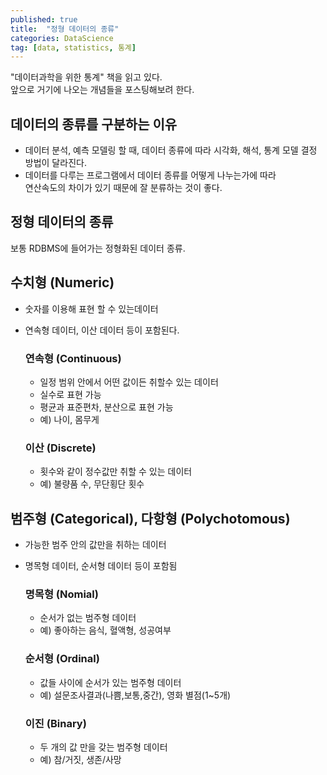 ```yaml
---
published: true
title:  "정형 데이터의 종류"
categories: DataScience
tag: [data, statistics, 통계]
---
```


"데이터과학을 위한 통계" 책을 읽고 있다.  
앞으로 거기에 나오는 개념들을 포스팅해보려 한다.  


## 데이터의 종류를 구분하는 이유
- 데이터 분석, 예측 모델링 할 때, 데이터 종류에 따라 시각화, 해석, 통계 모델 결정 방법이 달라진다.  
- 데이터를 다루는 프로그램에서 데이터 종류를 어떻게 나누는가에 따라  
    연산속도의 차이가 있기 때문에 잘 분류하는 것이 좋다.  


## 정형 데이터의 종류

보통 RDBMS에 들어가는 정형화된 데이터 종류.  


## 수치형 (Numeric)
- 숫자를 이용해 표현 할 수 있는데이터
- 연속형 데이터, 이산 데이터 등이 포함된다.

    ### 연속형 (Continuous)
    - 일정 범위 안에서 어떤 값이든 취할수 있는 데이터
    - 실수로 표현 가능
    - 평균과 표준편차, 분산으로 표현 가능
    - 예) 나이, 몸무게

    ### 이산 (Discrete)
    - 횟수와 같이 정수값만 취할 수 있는 데이터
    - 예) 불량품 수, 무단횡단 횟수



## 범주형 (Categorical), 다항형 (Polychotomous)
- 가능한 범주 안의 값만을 취하는 데이터
- 명목형 데이터, 순서형 데이터 등이 포함됨 

    ### 명목형 (Nomial)
    - 순서가 없는 범주형 데이터
    - 예) 좋아하는 음식, 혈액형, 성공여부

    ### 순서형 (Ordinal)
    - 값들 사이에 순서가 있는 범주형 데이터
    - 예) 설문조사결과(나쁨,보통,중간), 영화 별점(1~5개)

    ### 이진 (Binary)
    - 두 개의 값 만을 갖는 범주형 데이터
    - 예) 참/거짓, 생존/사망


